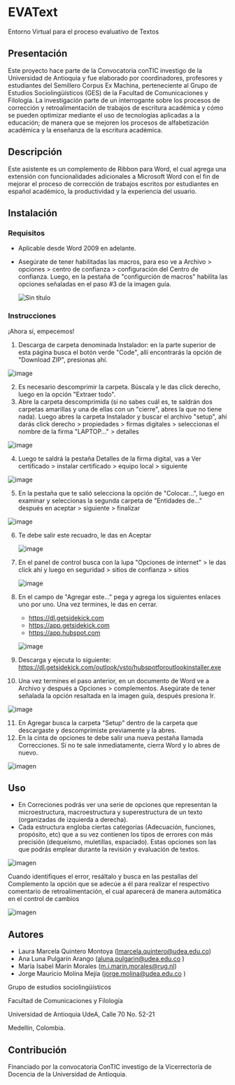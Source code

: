 # EVAText
Entorno Virtual para el proceso evaluativo de Textos 


## Presentación
 Este proyecto hace parte de la Convocatoria conTIC investigo de la Universidad de Antioquia y fue elaborado por coordinadores, profesores y estudiantes del Semillero Corpus Ex Machina, perteneciente al Grupo de Estudios Sociolingüísticos (GES) de la Facultad de Comunicaciones y Filología. La investigación parte de un interrogante sobre los procesos de corrección y retroalimentación de trabajos de escritura académica y cómo se pueden optimizar mediante el uso de tecnologías aplicadas a la educación; de manera que se mejoren los procesos de alfabetización académica y la enseñanza de la escritura académica. 
 
## Descripción
Este asistente es un complemento de Ribbon para Word, el cual agrega una extensión con funcionalidades adicionales a Microsoft Word con el fin de mejorar el proceso de corrección de trabajos escritos por estudiantes en español académico, la productividad y la experiencia del usuario. 

## Instalación
### Requisitos 
 - Aplicable desde Word 2009 en adelante.
 - Asegúrate de tener habilitadas las macros, para eso ve a Archivo > opciones > centro de confianza > configuración del Centro de confianza. Luego, en la pestaña de "configurción de macros" habilita las opciones señaladas en el paso #3 de la imagen guía.
   
   ![Sin título](https://github.com/AnaLunaa/AsistenteVirtual/assets/142351584/9197bfdc-24a4-4d70-acf9-4026a10df5c2)

   
### Instrucciones
 ¡Ahora sí, empecemos!
 1. Descarga de carpeta denominada Instalador: en la parte superior de esta página busca el botón verde "Code", allí encontrarás la opción de "Download ZIP", presionas ahí.
 
 ![image](https://github.com/AnaLunaa/AsistenteVirtual/assets/142351584/31a53b3a-0f66-4af6-8f6d-3d9f1d624513)
 
 2. Es necesario descomprimir la carpeta. Búscala y le das click derecho, luego en la opción "Extraer todo".
 3. Abre la carpeta descomprimida (si no sabes cuál es, te saldrán dos carpetas amarillas y una de ellas con un "cierre", abres la que no tiene nada). Luego abres la carpeta Instalador y buscar el archivo "setup", ahí darás click derecho > propiedades > firmas digitales > seleccionas el nombre de la firma "LAPTOP..."  > detalles
    
  ![image](https://github.com/AnaLunaa/AsistenteVirtual/assets/142351584/8c1ce8c3-0d4d-4f2b-b83a-d8e216727ae1)

 4. Luego te saldrá la pestaña Detalles de la firma digital, vas a Ver certificado > instalar certificado > equipo local > siguiente

  ![image](https://github.com/AnaLunaa/AsistenteVirtual/assets/142351584/195e482f-32d4-4e2e-a853-3a2032b8207f)

 5.  En la pestaña que te salió selecciona la opción de "Colocar...", luego en examinar y seleccionas la segunda carpeta de "Entidades de..." después en aceptar > siguiente > finalizar

   ![image](https://github.com/AnaLunaa/AsistenteVirtual/assets/142351584/0cb1bfc7-e33f-47fd-8f41-17f6f7e0e71d)


 6. Te debe salir este recuadro, le das en Aceptar

    ![image](https://github.com/AnaLunaa/AsistenteVirtual/assets/142351584/e32cb26c-b3ce-4d07-b116-7b295cd3ab78)

 7. En el panel de control busca con la lupa "Opciones de internet" > le das click ahí y luego en seguridad > sitios de confianza > sitios

     ![image](https://github.com/AnaLunaa/AsistenteVirtual/assets/142351584/71c78519-0525-411a-aa2a-f94c6632231d)

 8. En el campo de "Agregar este..." pega y agrega los siguientes enlaces uno por uno. Una vez termines, le das en cerrar. 
    -  https://dl.getsidekick.com
    -  https://app.getsidekick.com
    -  https://app.hubspot.com

    ![image](https://github.com/AnaLunaa/AsistenteVirtual/assets/142351584/d0024f9b-235c-4220-8419-7f0e99cf382d)

  9. Descarga y ejecuta lo siguiente: https://dl.getsidekick.com/outlook/vsto/hubspotforoutlookinstaller.exe 

  10.  Una vez termines el paso anterior, en un documento de Word ve a Archivo y después a Opciones > complementos. Asegúrate de tener señalada la opción resaltada en la imagen guía, después presiona Ir.
   
  ![image](https://github.com/AnaLunaa/AsistenteVirtual/assets/142351584/bedc4893-7d62-4d10-88c9-ea12d95b06df)

  11. En Agregar busca la carpeta "Setup" dentro de la carpeta que descargaste y descomprimiste previamente y la abres.
  12. En la cinta de opciones te debe salir una nueva pestaña llamada Correcciones. Si no te sale inmediatamente, cierra Word y lo abres de nuevo.

   ![imagen](https://github.com/AnaLunaa/AsistenteVirtual/assets/142351584/7cc689c9-23c3-4223-be7d-4f5e0f8bce42)

## Uso
-  En Correciones podrás ver una serie de opciones que representan la microestructura, macroestructura y superestructura de un texto (organizadas de izquierda a derecha).
-  Cada estructura engloba ciertas categorías (Adecuación, funciones, propósito, etc) que a su vez contienen los tipos de errores  con más precisión (dequeísmo, muletillas, espaciado). Estas opciones son las que podrás emplear durante la revisión y evaluación de textos. 
 

 ![imagen](https://github.com/AnaLunaa/AsistenteVirtual/assets/142351584/e63d4860-1f74-4bc8-9d71-2c84fdb281e5)

Cuando identifiques el error, resáltalo y busca en las pestallas del Complemento la opción que se adecúe a él para realizar el respectivo comentario de retroalimentación, el cual aparecerá de manera automática en el control de cambios 

![imagen](https://github.com/AnaLunaa/AsistenteVirtual/assets/142351584/69abe6c6-2c8f-4001-b00a-ba3aef7e60d0)



## Autores
-  Laura Marcela Quintero Montoya (lmarcela.quintero@udea.edu.co)
-  Ana Luna Pulgarín Arango (aluna.pulgarin@udea.edu.co )
-  María Isabel Marín Morales (m.i.marin.morales@rug.nl)
-  Jorge Mauricio Molina Mejía (jorge.molina@udea.edu.co )


  Grupo de estudios sociolingüísticos
  
  Facultad de Comunicaciones y Filología  
  
  Universidad de Antioquia UdeA, Calle 70 No. 52-21
  
  Medellín, Colombia. 


## Contribución

   Financiado por la convocatoria ConTIC investigo de la Vicerrectoría de Docencia de la Universidad de Antioquia.



